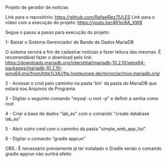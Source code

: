 Projeto de gerador de notícias

Link para o repositório: https://github.com/RafaelRez75/LES
Link para o vídeo com a execução do projeto: https://youtu.be/4R1pr8A_XW8

Segue o passo a passo para execução do projeto:

1- Baixar o Sistema Gerenciador de Bando de Dados MariaDB

O sistema servirá a fim de cadastrar notícias e fazer leitura das mesmas. É recomendável fazer o download pelo link:
https://downloads.mariadb.org/interstitial/mariadb-10.2.10/winx64-packages/mariadb-10.2.10-winx64.msi/from/http%3A//ftp.hosteurope.de/mirror/archive.mariadb.org/

2 - Acessar o cmd pelo caminho na pasta 'bin' da pasta do MariaDB que estará nos Arquivos de Programa

3 - Digitar o seguinte comando "mysql -u root -p" e definir a senha como root

4 - Criar a base de dados "lab_es" com o comando "create database lab_es"

5 - Abrir outro cmd com o caminho da pasta "simple_web_app_list"

6 - Digitar o comando "gradle apprun"


OBS.: É necessário previamente já ter instalado o Gradle senão o comando gradle apprun não surtirá efeito